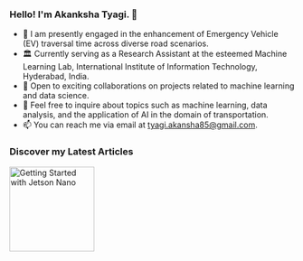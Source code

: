 ### Hello! I'm Akanksha Tyagi. 👋

- 🔭 I am presently engaged in the enhancement of Emergency Vehicle (EV) traversal time across diverse road scenarios.
- 🏛️ Currently serving as a Research Assistant at the esteemed Machine Learning Lab, International Institute of Information Technology, Hyderabad, India.
- 👯 Open to exciting collaborations on projects related to machine learning and data science.
- 💬 Feel free to inquire about topics such as machine learning, data analysis, and the application of AI in the domain of transportation.
- 📫 You can reach me via email at tyagi.akansha85@gmail.com.

### Discover my Latest Articles
<a href="https://medium.com/@tyagi.akansha85/getting-started-with-jetson-nano-1b17fdff93c">
  <img src="https://miro.medium.com/v2/resize:fit:828/format:webp/0*2Ab0SSKFPCCK9Zni.png" alt="Getting Started with Jetson Nano" style="width:150px;height:auto;">
</a>

